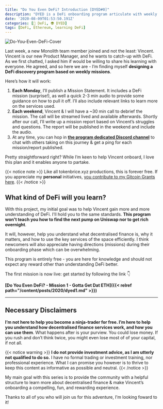 ```yaml
---
title: "Do You Even DeFi? Introduction [DYED#0]"
description: "DYED is a DeFi onboarding program articulate with weekly missions. You will be following the pace of Vincent's Monolith new Product Manager - and I'll guide the sessions."
date: '2020-08-09T01:53:50.191Z'
categories: [🌌 DeFi, 👽 DYED]
tags: [DeFi, Ethereum, learning DeFi]
---
```


![Do-You-Even-DeFi-Cover](/img/others/dyed/DYED0.png)

Last week, a new Monolith team member joined and not the least: Vincent. Vincent is our new Product Manager, and he wants to catch-up with DeFi. As we first chatted, I asked him if would be willing to share his learning with everyone. He agreed, and so here we are - I’m finding myself **designing a DeFi discovery program based on weekly missions**.

Here’s how it will work:

1. **Each Monday**, I’ll publish a Mission Statement. It includes a DeFi mission (surprise!), as well a quick 2-3 min audio to provide some guidance on how to pull it off. I’ll also include relevant links to learn more on the services used.
2. **Each weekend**, Vincent & I will have a ~30 min call to debrief the mission. The call will be streamed lived and available afterwards. Shortly after our call, I’ll write up a mission report based on Vincent’s struggles and questions. The report will be published in the weekend and include the audio.
3. At any time, you can hop in **[the program dedicated Discord channel](https://discord.gg/4zt75cb)** to chat with others taking on this journey & get a ping for each mission/report published.

Pretty straightforward right? While I’m keen to help Vincent onboard, I love this plan and it enables anyone to partake. 

{{< notice note >}}
Like all tokenbrice.xyz productions, this is forever free. If you appreciate my **personal** initiatives, [you contribute to my Gitcoin Grants here](https://gitcoin.co/grants/811/tokenbrice-shining-light-on-ethereums-defi-en-fr).
{{< /notice >}}

## What kind of DeFi will you learn?

With this project, my initial goal was to help Vincent gain more and more understanding of DeFi. I'll hold you to the same standards. **This program won't teach you how to find the next pump on Uniswap nor to get rich overnight**. 

It will, however, help you understand what decentralised finance is, why it matters, and how to use the key services of the space efficiently. I think newcomers will also appreciate having directions (missions) during their onboarding phase which can be overwhelming.

This program is entirely free - you are here for knowledge and should not expect any reward other than understanding DeFi better.

The first mission is now live: get started by following the link 👇

**[Do You Even DeFi? - Mission 1 - Gotta Get Dat ETH]({{< relref path="/content/posts/2020/dyed1.md" >}})**

---

## Necessary Disclaimers

**I’m not here to help you become a ninja-trader for free. I’m here to help you understand how decentralised finance services work, and how you can use them**. What happens after is your purview. You could lose money. If you rush and don’t think twice, you might even lose most of of your capital, if not all. 

{{< notice warning >}}
**I do not provide investment advice, as I am utterly not qualified to do so.** I have no formal trading or investment training, nor professional experience. What I can promise you however is to thrive to keep this content as informative as possible and neutral. 
{{< /notice >}}

My main goal with this series is to provide the community with a helpful structure to learn more about decentralised finance & make Vincent’s onboarding a compelling, fun, and rewarding experience.

Thanks to all of you who will join us for this adventure, I'm looking foward to it!